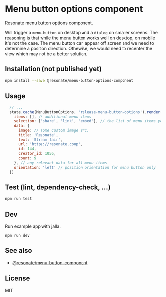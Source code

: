# Menu button options component

Resonate menu button options component.

Will trigger a `menu-button` on desktop and a `dialog` on smaller screens. The reasoning is that while the menu button works well on desktop, on mobile it's not the case. The menu button can appear off screen and we need to determine a position direction. Othewise, we would need to recenter the view which may not be a better solution.

## Installation (not published yet)

```sh
npm install --save @resonate/menu-button-options-component
```

## Usage

```js
  // ...
  state.cache(MenuButtonOptions, 'release-menu-button-options').render({
    items: [], // additional menu items
    selection: ['share', 'link', 'embed'], // the list of menu items you want
    data: {
      image: // some custom image src,
      title: 'Resonate',
      text: 'Stream fair',
      url: 'https://resonate.coop',
      id: 144,
      creator_id: 1056,
      count: 9
    }, // any relevant data for all menu items
    orientation: 'left' // position orientation for menu button only
  })
```

## Test (lint, dependency-check, ...)

```sh
npm run test
```

## Dev

Run example app with jalla.

```sh
npm run dev
```

## See also

- [@resonate/menu-button-component](../packages/menu-button-component)

## License

MIT
